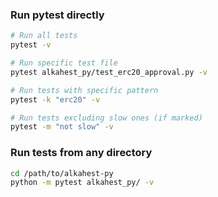 ### Run pytest directly

```bash
# Run all tests
pytest -v

# Run specific test file
pytest alkahest_py/test_erc20_approval.py -v

# Run tests with specific pattern
pytest -k "erc20" -v

# Run tests excluding slow ones (if marked)
pytest -m "not slow" -v
```

### Run tests from any directory

```bash
cd /path/to/alkahest-py
python -m pytest alkahest_py/ -v
```
